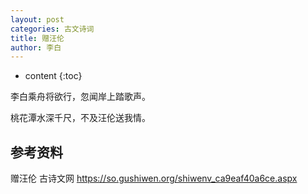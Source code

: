 ```yaml
---
layout: post
categories: 古文诗词
title: 赠汪伦
author: 李白
---
```

* content
{:toc}

李白乘舟将欲行，忽闻岸上踏歌声。

桃花潭水深千尺，不及汪伦送我情。

## 参考资料

赠汪伦  古诗文网 <https://so.gushiwen.org/shiwenv_ca9eaf40a6ce.aspx>

